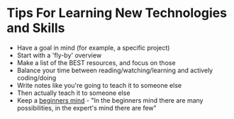 # Tips For Learning New Technologies and Skills

- Have a goal in mind (for example, a specific project) 
- Start with a 'fly-by' overview 
- Make a list of the BEST resources, and focus on those
- Balance your time between reading/watching/learning and actively coding/doing 
- Write notes like you're going to teach it to someone else
- Then actually teach it to someone else
- Keep a [beginners mind](http://www.inc.com/rhett-power/11-ways-how-to-develop-a-beginner-s-mind.html) - "In the beginners mind there are many possibilities, in the expert's mind there are few"
